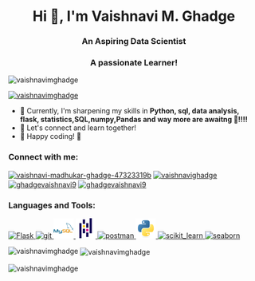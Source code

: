 <h1 align="center">Hi 👋, I'm Vaishnavi M. Ghadge</h1>
<h3 align="center">An Aspiring Data Scientist</h3>
<h3 align="center">A passionate Learner! </h3>


<p align="left"> <img src="https://komarev.com/ghpvc/?username=vaishnavimghadge&label=Profile%20views&color=0e75b6&style=flat" alt="vaishnavimghadge" /> </p>

<p align="left"> <a href="https://github.com/ryo-ma/github-profile-trophy"><img src="https://github-profile-trophy.vercel.app/?username=vaishnavimghadge" alt="vaishnavimghadge" /></a> </p>

- 🌱  Currently, I'm sharpening my skills in   **Python, sql, data analysis, flask, statistics,SQL,numpy,Pandas and way more are awaitng 🤗!!!!**
- 🌱  Let's connect and learn together!
-  🌱 Happy coding! 🚀



<h3 align="left">Connect with me:</h3>
<p align="left">
<a href="https://linkedin.com/in/vaishnavi-madhukar-ghadge-47323319b" target="blank"><img align="center" src="https://raw.githubusercontent.com/rahuldkjain/github-profile-readme-generator/master/src/images/icons/Social/linked-in-alt.svg" alt="vaishnavi-madhukar-ghadge-47323319b" height="30" width="40" /></a>
<a href="https://kaggle.com/vaishnavighadge" target="blank"><img align="center" src="https://raw.githubusercontent.com/rahuldkjain/github-profile-readme-generator/master/src/images/icons/Social/kaggle.svg" alt="vaishnavighadge" height="30" width="40" /></a>
<a href="https://www.hackerrank.com/ghadgevaishnavi9" target="blank"><img align="center" src="https://raw.githubusercontent.com/rahuldkjain/github-profile-readme-generator/master/src/images/icons/Social/hackerrank.svg" alt="ghadgevaishnavi9" height="30" width="40" /></a>
<a href="https://www.leetcode.com/ghadgevaishnavi9" target="blank"><img align="center" src="https://raw.githubusercontent.com/rahuldkjain/github-profile-readme-generator/master/src/images/icons/Social/leet-code.svg" alt="ghadgevaishnavi9" height="30" width="40" /></a>
</p>

<h3 align="left">Languages and Tools:</h3>
<p align="left"> <a href="https://flask.palletsprojects.com/" target="_blank" rel="noreferrer"> <img src="https://www.vectorlogo.zone/logos/pocoo_flask/pocoo_flask-icon.svg" alt="Flask" width="40" height="40"/> </a> <a href="https://git-scm.com/" target="_blank" rel="noreferrer"> <img src="https://www.vectorlogo.zone/logos/git-scm/git-scm-icon.svg" alt="git" width="40" height="40"/> </a> <a href="https://www.mysql.com/" target="_blank" rel="noreferrer"> <img src="https://raw.githubusercontent.com/devicons/devicon/master/icons/mysql/mysql-original-wordmark.svg" alt="mysql" width="40" height="40"/> </a> <a href="https://pandas.pydata.org/" target="_blank" rel="noreferrer"> <img src="https://raw.githubusercontent.com/devicons/devicon/2ae2a900d2f041da66e950e4d48052658d850630/icons/pandas/pandas-original.svg" alt="pandas" width="40" height="40"/> </a> <a href="https://postman.com" target="_blank" rel="noreferrer"> <img src="https://www.vectorlogo.zone/logos/getpostman/getpostman-icon.svg" alt="postman" width="40" height="40"/> </a> <a href="https://www.python.org" target="_blank" rel="noreferrer"> <img src="https://raw.githubusercontent.com/devicons/devicon/master/icons/python/python-original.svg" alt="python" width="40" height="40"/> </a> <a href="https://scikit-learn.org/" target="_blank" rel="noreferrer"> <img src="https://upload.wikimedia.org/wikipedia/commons/0/05/Scikit_learn_logo_small.svg" alt="scikit_learn" width="40" height="40"/> </a> <a href="https://seaborn.pydata.org/" target="_blank" rel="noreferrer"> <img src="https://seaborn.pydata.org/_images/logo-mark-lightbg.svg" alt="seaborn" width="40" height="40"/> </a> </p>

<p><img align="left" src="https://github-readme-stats.vercel.app/api/top-langs?username=vaishnavimghadge&show_icons=true&locale=en&layout=compact" alt="vaishnavimghadge" /></p>

<p>&nbsp;<img align="center" src="https://github-readme-stats.vercel.app/api?username=vaishnavimghadge&show_icons=true&locale=en" alt="vaishnavimghadge" /></p>

<p><img align="center" src="https://github-readme-streak-stats.herokuapp.com/?user=vaishnavimghadge&" alt="vaishnavimghadge" /></p>

